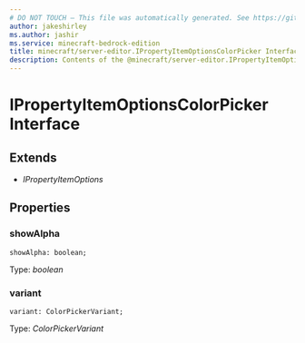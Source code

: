 ```yaml
---
# DO NOT TOUCH — This file was automatically generated. See https://github.com/mojang/minecraftapidocsgenerator to modify descriptions, examples, etc.
author: jakeshirley
ms.author: jashir
ms.service: minecraft-bedrock-edition
title: minecraft/server-editor.IPropertyItemOptionsColorPicker Interface
description: Contents of the @minecraft/server-editor.IPropertyItemOptionsColorPicker class.
---
```

# IPropertyItemOptionsColorPicker Interface

## Extends
- *IPropertyItemOptions*

## Properties

### **showAlpha**
`showAlpha: boolean;`

Type: *boolean*

### **variant**
`variant: ColorPickerVariant;`

Type: *ColorPickerVariant*
